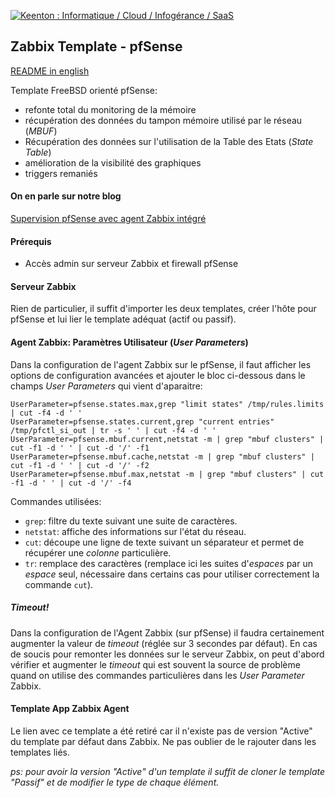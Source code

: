 [![Keenton : Informatique / Cloud / Infogérance / SaaS](https://www.keenton.com/keenton_github.png)](https://www.keenton.com)

## Zabbix Template - pfSense
[README in english](https://code.keenton.com/Zabbix/template-pfsense/src/master/README_en.md)

Template FreeBSD orienté pfSense:
  - refonte total du monitoring de la mémoire
  - récupération des données du tampon mémoire utilisé par le réseau (_MBUF_)
  - Récupération des données sur l'utilisation de la Table des Etats (_State Table_)
  - amélioration de la visibilité des graphiques
  - triggers remaniés

#### On en parle sur notre blog
[Supervision pfSense avec agent Zabbix intégré](https://www.keenton.com/supervision-pfsense-avec-agent-zabbix-integre/)

#### Prérequis
  - Accès admin sur serveur Zabbix et firewall pfSense

#### Serveur Zabbix
Rien de particulier, il suffit d'importer les deux templates, créer l'hôte pour pfSense et lui lier le template adéquat (actif ou passif).

#### Agent Zabbix: Paramètres Utilisateur (_User Parameters_)
Dans la configuration de l'agent Zabbix sur le pfSense, il faut afficher les options de configuration avancées et ajouter le bloc ci-dessous dans le champs _User Parameters_ qui vient d'aparaitre:

    UserParameter=pfsense.states.max,grep "limit states" /tmp/rules.limits | cut -f4 -d ' '
    UserParameter=pfsense.states.current,grep "current entries" /tmp/pfctl_si_out | tr -s ' ' | cut -f4 -d ' '
    UserParameter=pfsense.mbuf.current,netstat -m | grep "mbuf clusters" | cut -f1 -d ' ' | cut -d '/' -f1
    UserParameter=pfsense.mbuf.cache,netstat -m | grep "mbuf clusters" | cut -f1 -d ' ' | cut -d '/' -f2
    UserParameter=pfsense.mbuf.max,netstat -m | grep "mbuf clusters" | cut -f1 -d ' ' | cut -d '/' -f4

Commandes utilisées:
  * `grep`: filtre du texte suivant une suite de caractères.
  * `netstat`: affiche des informations sur l'état du réseau.
  * `cut`: découpe une ligne de texte suivant un séparateur et permet de récupérer une _colonne_ particulière.
  * `tr`: remplace des caractères (remplace ici les suites d'_espaces_ par un _espace_ seul, nécessaire dans certains cas pour utiliser correctement la commande `cut`).

##### _Timeout!_
Dans la configuration de l'Agent Zabbix (sur pfSense) il faudra certainement augmenter la valeur de _timeout_ (réglée sur 3 secondes par défaut). En cas de soucis pour remonter les données sur le serveur Zabbix, on peut d'abord vérifier et augmenter le _timeout_ qui est souvent la source de problème quand on utilise des commandes particulières dans les _User Parameter_ Zabbix.

#### Template App Zabbix Agent
Le lien avec ce template a été retiré car il n'existe pas de version "Active" du template par défaut dans Zabbix. Ne pas oublier de le rajouter dans les templates liés.

_ps: pour avoir la version "Active" d'un template il suffit de cloner le template "Passif" et de modifier le type de chaque élément._
